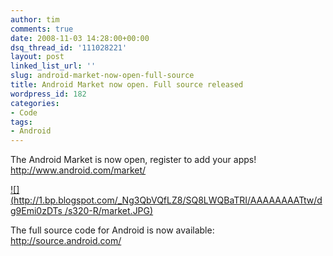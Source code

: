 ```yaml
---
author: tim
comments: true
date: 2008-11-03 14:28:00+00:00
dsq_thread_id: '111028221'
layout: post
linked_list_url: ''
slug: android-market-now-open-full-source
title: Android Market now open. Full source released
wordpress_id: 182
categories:
- Code
tags:
- Android
---
```


The Android Market is now open, register to add your apps!
<http://www.android.com/market/>  
  

[![](http://1.bp.blogspot.com/_Ng3QbVQfLZ8/SQ8LWQBaTRI/AAAAAAAATtw/dg9Emi0zDTs
/s320-R/market.JPG)](http://1.bp.blogspot.com/_Ng3QbVQfLZ8/SQ8LWQBaTRI/AAAAAAAATtw/vUbKNKpvwLg/s1600-h/market.JPG)

  
The full source code for Android is now available:
<http://source.android.com/>
